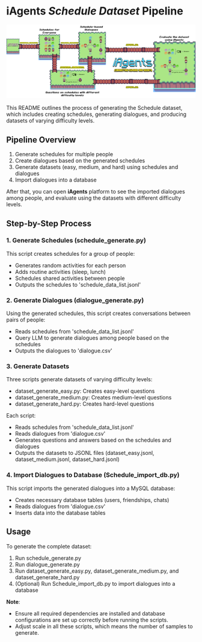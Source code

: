 # iAgents *Schedule Dataset* Pipeline

<p align="center">
  <img src='./SchedulePipeline.png' width=800>
</p>

This README outlines the process of generating the Schedule dataset, which includes creating schedules, generating dialogues, and producing datasets of varying difficulty levels.

## Pipeline Overview

1. Generate schedules for multiple people
2. Create dialogues based on the generated schedules
3. Generate datasets (easy, medium, and hard) using schedules and dialogues
4. Import dialogues into a database

After that, you can open **iAgents** platform to see the imported dialogues among people, and evaluate using the datasets with different difficulty levels.

## Step-by-Step Process

### 1. Generate Schedules (schedule_generate.py)

This script creates schedules for a group of people:

- Generates random activities for each person
- Adds routine activities (sleep, lunch)
- Schedules shared activities between people
- Outputs the schedules to 'schedule_data_list.jsonl'

### 2. Generate Dialogues (dialogue_generate.py)

Using the generated schedules, this script creates conversations between pairs of people:

- Reads schedules from 'schedule_data_list.jsonl'
- Query LLM to generate dialogues among people based on the schedules
- Outputs the dialogues to 'dialogue.csv'

### 3. Generate Datasets

Three scripts generate datasets of varying difficulty levels:

- dataset_generate_easy.py: Creates easy-level questions
- dataset_generate_medium.py: Creates medium-level questions
- dataset_generate_hard.py: Creates hard-level questions

Each script:
- Reads schedules from 'schedule_data_list.jsonl'
- Reads dialogues from 'dialogue.csv'
- Generates questions and answers based on the schedules and dialogues
- Outputs the datasets to JSONL files (dataset_easy.jsonl, dataset_medium.jsonl, dataset_hard.jsonl)

### 4. Import Dialogues to Database (Schedule_import_db.py)

This script imports the generated dialogues into a MySQL database:

- Creates necessary database tables (users, friendships, chats)
- Reads dialogues from 'dialogue.csv'
- Inserts data into the database tables

## Usage

To generate the complete dataset:

1. Run schedule_generate.py
2. Run dialogue_generate.py
3. Run dataset_generate_easy.py, dataset_generate_medium.py, and dataset_generate_hard.py
4. (Optional) Run Schedule_import_db.py to import dialogues into a database

**Note**: 
-   Ensure all required dependencies are installed and database configurations are set up correctly before running the scripts.
-   Adjust scale in all these scripts, which means the number of samples to generate.
